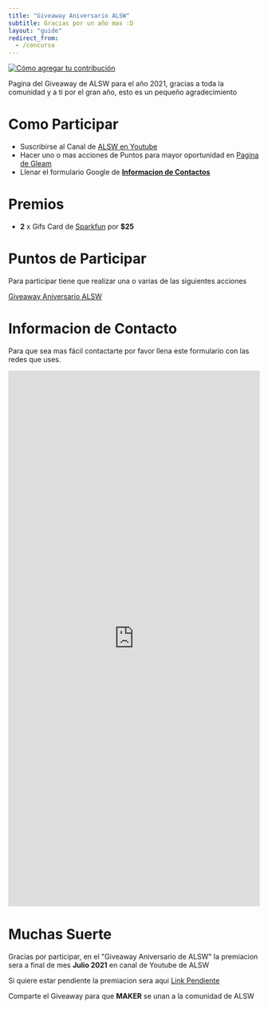 ```yaml
---
title: "Giveaway Aniversario ALSW"
subtitle: Gracias por un año mas :D
layout: "guide"
redirect_from:
  - /concurso
---
```


[![Cómo agregar tu contribución](https://i3.ytimg.com/vi/nGAHSes_0Nk/hqdefault.jpg)](https://youtu.be/nGAHSes_0Nk)

Pagina del Giveaway de ALSW para el año 2021, gracias a toda la comunidad y a ti por el gran año, esto es un pequeño agradecimiento

# Como Participar

* Suscribirse al Canal de [ALSW en Youtube](https://youtube.com/alswnet?sub_confirmation=1)
* Hacer uno o mas acciones de Puntos para mayor oportunidad en [Pagina de Gleam](https://gleam.io/IZRm6/giveaway-aniversario-alsw)
* Llenar el formulario Google de [**Informacion de Contactos**](https://docs.google.com/forms/d/e/1FAIpQLSfcRIY4v-vjbCWlvydVwf-JoAhLEmeL_twsG5i_hRmCe2p-lQ/viewform?usp=sf_link)

# Premios

* **2** x Gifs Card de [Sparkfun](https://www.sparkfun.com/) por **$25**

# Puntos de Participar

Para participar tiene que realizar una o varias de las siguientes acciones

<a class="e-widget no-button" href="https://gleam.io/IZRm6/giveaway-aniversario-alsw" rel="nofollow">Giveaway Aniversario ALSW</a>
<script type="text/javascript" src="https://widget.gleamjs.io/e.js" async="true"></script>

# Informacion de Contacto

Para que sea mas fácil contactarte por favor llena este formulario con las redes que uses.

<center>
<iframe src="https://docs.google.com/forms/d/e/1FAIpQLSfcRIY4v-vjbCWlvydVwf-JoAhLEmeL_twsG5i_hRmCe2p-lQ/viewform?embedded=true" width="100%" height="1072" frameborder="0" marginheight="0" marginwidth="0">Cargando…</iframe>
</center>

# Muchas Suerte

Gracias por participar, en el "Giveaway Aniversario de ALSW" la premiacion sera a final de mes **Julio 2021** en canal de Youtube de ALSW

Si quiere estar pendiente la premiacion sera aqui [Link Pendiente](https://youtube.com/alswnet?sub_confirmation=1)

Comparte el Giveaway para que **MAKER** se unan a la comunidad de ALSW
